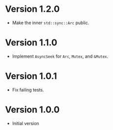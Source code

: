 # Version 1.2.0

- Make the inner `std::sync::Arc` public.

# Version 1.1.0

- Implement `AsyncSeek` for `Arc`, `Mutex`, and `&Mutex`.

# Version 1.0.1

- Fix failing tests.

# Version 1.0.0

- Initial version
